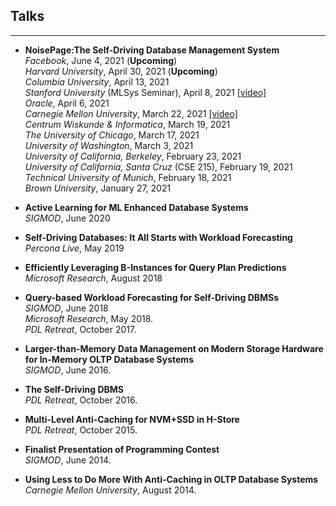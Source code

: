 ## Talks
---

* **NoisePage:The Self-Driving Database Management System**
  <br/>
  *Facebook*, June 4, 2021 (**Upcoming**)
  <br/>
  *Harvard University*, April 30, 2021 (**Upcoming**)
  <br/>
  *Columbia University*, April 13, 2021
  <br/>
  *Stanford University* (MLSys Seminar), April 8, 2021
  [[video]](https://www.youtube.com/watch?v=sY1c7qqQeuA)
  <br/>
  *Oracle*, April 6, 2021
  <br/>
  *Carnegie Mellon University*, March 22, 2021
  [[video]](https://www.youtube.com/watch?v=YqW9Pq5488s)
  <br/>
  *Centrum Wiskunde & Informatica*, March 19, 2021
  <br/>
  *The University of Chicago*, March 17, 2021
  <br/>
  *University of Washington*, March 3, 2021
  <br/>
  *University of California, Berkeley*, February 23, 2021
  <br/>
  *University of California, Santa Cruz* (CSE 215), February 19, 2021
  <br/>
  *Technical University of Munich*, February 18, 2021
  <br/>
  *Brown University*, January 27, 2021


* **Active Learning for ML Enhanced Database Systems**
  <br/>
  *SIGMOD*, June 2020
  
* **Self-Driving Databases: It All Starts with Workload Forecasting**
  <br/>
  *Percona Live*, May 2019
  
* **Efficiently Leveraging B-Instances for Query Plan Predictions**
  <br/>
  *Microsoft Research*, August 2018
  
* **Query-based Workload Forecasting for Self-Driving DBMSs**
  <br/>
  *SIGMOD*, June 2018
  <br/>
  *Microsoft Research*, May 2018.
  <br/>
  *PDL Retreat*, October 2017.
  
* **Larger-than-Memory Data Management on Modern Storage Hardware for In-Memory
OLTP Database Systems**
  <br/>
  *SIGMOD*, June 2016.
  
* **The Self-Driving DBMS**
  <br/>
  *PDL Retreat*, October 2016.
  
* **Multi-Level Anti-Caching for NVM+SSD in H-Store**
  <br/>
  *PDL Retreat*, October 2015.
  
* **Finalist Presentation of Programming Contest**
  <br/>
  *SIGMOD*, June 2014.
  
* **Using Less to Do More With Anti-Caching in OLTP Database Systems**
  <br/>
  *Carnegie Mellon University*, August 2014.
